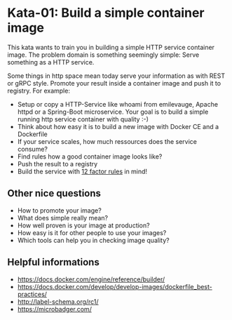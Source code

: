 # Kata-01: Build a simple container image

This kata wants to train you in building a simple HTTP service container image. The problem domain is something seemingly simple: Serve something as a HTTP service.

Some things in http space mean today serve your information as with REST or gRPC style.
Promote your result inside a container image and push it to registry. For example:

* Setup or copy a HTTP-Service like whoami from emilevauge, Apache httpd or a Spring-Boot microservice. Your goal is to build a simple running http service container with quality :-)
* Think about how easy it is to build a new image with Docker CE and a Dockerfile
* If your service scales, how much ressources does the service consume?
* Find rules how a good container image looks like?
* Push the result to a registry
* Build the service with [12 factor rules](https://12factor.net) in mind!

## Other nice questions

* How to promote your image?
* What does simple really mean?
* How well proven is your image at production?
* How easy is it for other people to use your images?
* Which tools can help you in checking image quality?

## Helpful informations

* https://docs.docker.com/engine/reference/builder/
* https://docs.docker.com/develop/develop-images/dockerfile_best-practices/
* http://label-schema.org/rc1/
* https://microbadger.com/
